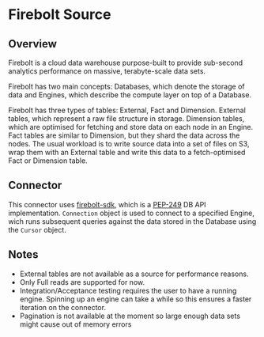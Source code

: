 # Firebolt Source

## Overview

Firebolt is a cloud data warehouse purpose-built to provide sub-second analytics performance on massive, terabyte-scale data sets. 

Firebolt has two main concepts: Databases, which denote the storage of data and Engines, which describe the compute layer on top of a Database.

Firebolt has three types of tables: External, Fact and Dimension. External tables, which represent a raw file structure in storage. Dimension tables, which are optimised for fetching and store data on each node in an Engine. Fact tables are similar to Dimension, but they shard the data across the nodes. The usual workload is to write source data into a set of files on S3, wrap them with an External table and write this data to a fetch-optimised Fact or Dimension table.

## Connector

This connector uses [firebolt-sdk](https://pypi.org/project/firebolt-sdk/), which is a [PEP-249](https://peps.python.org/pep-0249/) DB API implementation.
`Connection` object is used to connect to a specified Engine, wich runs subsequent queries against the data stored in the Database using the `Cursor` object.

## Notes

* External tables are not available as a source for performance reasons.
* Only Full reads are supported for now.
* Integration/Acceptance testing requires the user to have a running engine. Spinning up an engine can take a while so this ensures a faster iteration on the connector.
* Pagination is not available at the moment so large enough data sets might cause out of memory errors